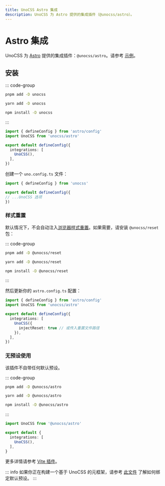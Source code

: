 ```yaml
---
title: UnoCSS Astro 集成
description: UnoCSS 为 Astro 提供的集成插件（@unocss/astro）。
---
```


# Astro 集成

UnoCSS 为 [Astro](https://astro.build/) 提供的集成插件：`@unocss/astro`。请参考 [示例](https://github.com/unocss/unocss/tree/main/examples/astro)。

## 安装

::: code-group

```bash [pnpm]
pnpm add -D unocss
```

```bash [yarn]
yarn add -D unocss
```

```bash [npm]
npm install -D unocss
```

:::

```ts [astro.config.ts]
import { defineConfig } from 'astro/config'
import UnoCSS from 'unocss/astro'

export default defineConfig({
  integrations: [
    UnoCSS(),
  ],
})
```

创建一个 `uno.config.ts` 文件：

```ts [uno.config.ts]
import { defineConfig } from 'unocss'

export default defineConfig({
// ...UnoCSS 选项
})
```

### 样式重置

默认情况下，不会自动注入[浏览器样式重置](/guide/style-reset)。如果需要，请安装 `@unocss/reset` 包：

::: code-group

```bash [pnpm]
pnpm add -D @unocss/reset
```

```bash [yarn]
yarn add -D @unocss/reset
```

```bash [npm]
npm install -D @unocss/reset
```

:::

然后更新你的 `astro.config.ts` 配置：

```ts [astro.config.ts]
import { defineConfig } from 'astro/config'
import UnoCSS from 'unocss/astro'

export default defineConfig({
  integrations: [
    UnoCSS({
      injectReset: true // 或传入重置文件路径
    }),
  ],
})
```

### 无预设使用

该插件不自带任何默认预设。

::: code-group

```bash [pnpm]
pnpm add -D @unocss/astro
```

```bash [yarn]
yarn add -D @unocss/astro
```

```bash [npm]
npm install -D @unocss/astro
```

:::

```ts [astro.config.mjs]
import UnoCSS from '@unocss/astro'

export default {
  integrations: [
    UnoCSS(),
  ],
}
```

更多详情请参考 [Vite 插件](/integrations/vite)。

::: info
如果你正在构建一个基于 UnoCSS 的元框架，请参考 [此文件](https://github.com/unocss/unocss/blob/main/packages-presets/unocss/src/astro.ts) 了解如何绑定默认预设。
:::
